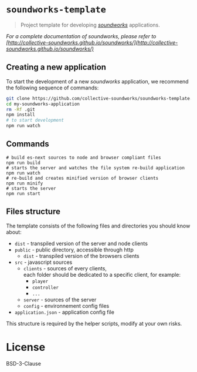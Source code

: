 # `soundworks-template`

> Project template for developing [*soundworks*](https://github.com/collective-soundworks/soundworks/) applications.  

_For a complete documentation of *soundworks*, please refer to [http://collective-soundworks.github.io/soundworks/](http://collective-soundworks.github.io/soundworks/)_

## Creating a new application

To start the development of a new *soundworks* application, we recommend the following sequence of commands:

```sh
git clone https://github.com/collective-soundworks/soundworks-template.git my-soundworks-application
cd my-soundworks-application
rm -Rf .git
npm install
# to start development
npm run watch
```

## Commands

```shell
# build es-next sources to node and browser compliant files
npm run build
# starts the server and watches the file system re-build application
npm run watch
# re-build and creates minified version of browser clients
npm run minify
# starts the server
npm run start
```

## Files structure

The template consists of the following files and directories you should know about:
* `dist` - transpiled version of the server and node clients
* `public` - public directory, accessible through http
  + `dist` - transpiled version of the browsers clients
* `src` - javascript sources
  + `clients` - sources of every clients,  
    each folder should be dedicated to a specific client, for example:
    - `player`
    - `controller`
    - `...`
  + `server` - sources of the server
  + `config` - environnement config files
* `application.json` - application config file

This structure is required by the helper scripts, modify at your own risks.

# License 

BSD-3-Clause
